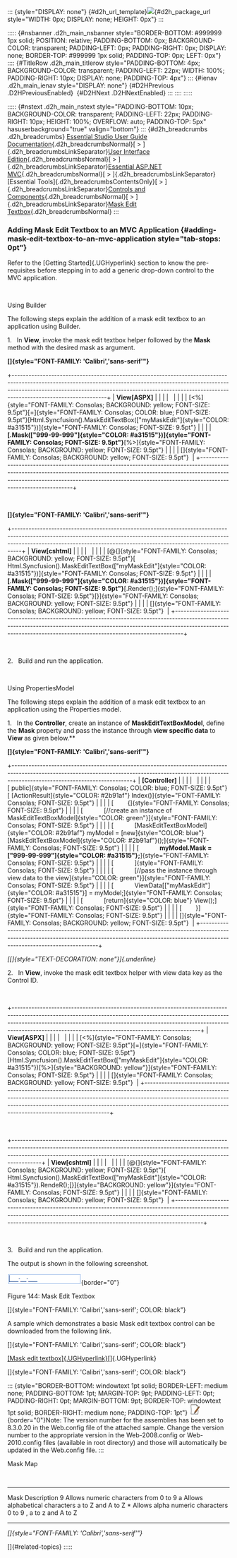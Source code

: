 ::: {style="DISPLAY: none"}
[](ms-xhelp:///?Id=d2h_url_template){#d2h_url_template}![](!package_url!){#d2h_package_url style="WIDTH: 0px; DISPLAY: none; HEIGHT: 0px"}
:::

::::: {#nsbanner .d2h_main_nsbanner style="BORDER-BOTTOM: #999999 1px solid; POSITION: relative; PADDING-BOTTOM: 0px; BACKGROUND-COLOR: transparent; PADDING-LEFT: 0px; PADDING-RIGHT: 0px; DISPLAY: none; BORDER-TOP: #999999 1px solid; PADDING-TOP: 0px; LEFT: 0px"}
:::: {#TitleRow .d2h_main_titlerow style="PADDING-BOTTOM: 4px; BACKGROUND-COLOR: transparent; PADDING-LEFT: 22px; WIDTH: 100%; PADDING-RIGHT: 10px; DISPLAY: none; PADDING-TOP: 4px"}
::: {#ienav .d2h_main_ienav style="DISPLAY: none"}
[](ms-xhelp:///?Id=bcf8fed5-358d-4c96-9400-0d769dc04096){#D2HPrevious .D2HPreviousEnabled}  [](ms-xhelp:///?Id=b7d9abec-b547-4d9b-a21b-59ba55978f61){#D2HNext .D2HNextEnabled}
:::
::::
:::::

::::: {#nstext .d2h_main_nstext style="PADDING-BOTTOM: 10px; BACKGROUND-COLOR: transparent; PADDING-LEFT: 22px; PADDING-RIGHT: 10px; HEIGHT: 100%; OVERFLOW: auto; PADDING-TOP: 5px" hasuserbackground="true" valign="bottom"}
::: {#d2h_breadcrumbs .d2h_breadcrumbs}
[Essential Studio User Guide Documentation](ms-xhelp:///?Id=12457748-09e3-4d74-a240-8e049cedf030){.d2h_breadcrumbsNormal}[ \> ]{.d2h_breadcrumbsLinkSeparator}[User Interface Edition](ms-xhelp:///?Id=c29296b7-531c-413b-a0ec-488ca1f7f669){.d2h_breadcrumbsNormal}[ \> ]{.d2h_breadcrumbsLinkSeparator}[Essential ASP.NET MVC](ms-xhelp:///?Id=4b14e7d1-65c4-4f67-b1aa-2c37709905a5){.d2h_breadcrumbsNormal}[ \> ]{.d2h_breadcrumbsLinkSeparator}[Essential Tools]{.d2h_breadcrumbsContentsOnly}[ \> ]{.d2h_breadcrumbsLinkSeparator}[Controls and Components](ms-xhelp:///?Id=f0af2fff-6f00-4ca4-85a6-54e41ac5dc96){.d2h_breadcrumbsNormal}[ \> ]{.d2h_breadcrumbsLinkSeparator}[Mask Edit Textbox](ms-xhelp:///?Id=48da7318-ae0a-4434-9819-551bc6448ba9){.d2h_breadcrumbsNormal}
:::

### Adding Mask Edit Textbox to an MVC Application {#adding-mask-edit-textbox-to-an-mvc-application style="tab-stops: 0pt"}

Refer to the [Getting Started]{.UGHyperlink} section to know the pre-requisites before stepping in to add a generic drop-down control to the MVC application.

 

Using Builder

The following steps explain the addition of a mask edit textbox to an application using Builder.

1.   In **View**, invoke the mask edit textbox helper followed by the **Mask** method with the desired mask as argument.

**[]{style="FONT-FAMILY: 'Calibri','sans-serif'"}** 

+---------------------------------------------------------------------------------------------------------------------------------------------------------------------------------------------------------------------------------------------------------------------------+
| **View\[ASPX\]**                                                                                                                                                                                                                                                          |
|                                                                                                                                                                                                                                                                           |
|                                                                                                                                                                                                                                                                           |
|                                                                                                                                                                                                                                                                           |
| [\<%]{style="FONT-FAMILY: Consolas; BACKGROUND: yellow; FONT-SIZE: 9.5pt"}[=]{style="FONT-FAMILY: Consolas; COLOR: blue; FONT-SIZE: 9.5pt"}[Html.Syncfusion().MaskEditTextBox([\"myMaskEdit\"]{style="COLOR: #a31515"})]{style="FONT-FAMILY: Consolas; FONT-SIZE: 9.5pt"} |
|                                                                                                                                                                                                                                                                           |
| **[.Mask([\"999-99-999\"]{style="COLOR: #a31515"})]{style="FONT-FAMILY: Consolas; FONT-SIZE: 9.5pt"}**[%\>]{style="FONT-FAMILY: Consolas; BACKGROUND: yellow; FONT-SIZE: 9.5pt"}                                                                                          |
|                                                                                                                                                                                                                                                                           |
| []{style="FONT-FAMILY: Consolas; BACKGROUND: yellow; FONT-SIZE: 9.5pt"}                                                                                                                                                                                                   |
+---------------------------------------------------------------------------------------------------------------------------------------------------------------------------------------------------------------------------------------------------------------------------+

 

**[]{style="FONT-FAMILY: 'Calibri','sans-serif'"}** 

+---------------------------------------------------------------------------------------------------------------------------------------------------------------------------------------------------------------------------------------------+
| **View\[cshtml\]**                                                                                                                                                                                                                          |
|                                                                                                                                                                                                                                             |
|                                                                                                                                                                                                                                             |
|                                                                                                                                                                                                                                             |
| [\@{]{style="FONT-FAMILY: Consolas; BACKGROUND: yellow; FONT-SIZE: 9.5pt"}[ Html.Syncfusion().MaskEditTextBox([\"myMaskEdit\"]{style="COLOR: #a31515"})]{style="FONT-FAMILY: Consolas; FONT-SIZE: 9.5pt"}                                   |
|                                                                                                                                                                                                                                             |
| **[.Mask([\"999-99-999\"]{style="COLOR: #a31515"})]{style="FONT-FAMILY: Consolas; FONT-SIZE: 9.5pt"}**[.Render();]{style="FONT-FAMILY: Consolas; FONT-SIZE: 9.5pt"}[}]{style="FONT-FAMILY: Consolas; BACKGROUND: yellow; FONT-SIZE: 9.5pt"} |
|                                                                                                                                                                                                                                             |
| []{style="FONT-FAMILY: Consolas; BACKGROUND: yellow; FONT-SIZE: 9.5pt"}                                                                                                                                                                     |
+---------------------------------------------------------------------------------------------------------------------------------------------------------------------------------------------------------------------------------------------+

 

2.   Build and run the application.

 

Using PropertiesModel

The following steps explain the addition of a mask edit textbox to an application using the Properties model.

1.   In the **Controller**, create an instance of **MaskEditTextBoxModel**, define the **Mask** property and pass the instance through **view specific data** to **View** as given below.**

**[]{style="FONT-FAMILY: 'Calibri','sans-serif'"}** 

+------------------------------------------------------------------------------------------------------------------------------------------------------------------------------------------------------+
| **\[Controller\]**                                                                                                                                                                                   |
|                                                                                                                                                                                                      |
|                                                                                                                                                                                                      |
|                                                                                                                                                                                                      |
| [ public]{style="FONT-FAMILY: Consolas; COLOR: blue; FONT-SIZE: 9.5pt"}[ [ActionResult]{style="COLOR: #2b91af"} Index()]{style="FONT-FAMILY: Consolas; FONT-SIZE: 9.5pt"}                            |
|                                                                                                                                                                                                      |
| [        {]{style="FONT-FAMILY: Consolas; FONT-SIZE: 9.5pt"}                                                                                                                                         |
|                                                                                                                                                                                                      |
| [            [//create an instance of MaskEditTextBoxModel]{style="COLOR: green"}]{style="FONT-FAMILY: Consolas; FONT-SIZE: 9.5pt"}                                                                  |
|                                                                                                                                                                                                      |
| [            [MaskEditTextBoxModel]{style="COLOR: #2b91af"} myModel = [new]{style="COLOR: blue"} [MaskEditTextBoxModel]{style="COLOR: #2b91af"}();]{style="FONT-FAMILY: Consolas; FONT-SIZE: 9.5pt"} |
|                                                                                                                                                                                                      |
| [            **myModel.Mask = [\"999-99-999\"]{style="COLOR: #a31515"};**]{style="FONT-FAMILY: Consolas; FONT-SIZE: 9.5pt"}                                                                          |
|                                                                                                                                                                                                      |
| [            ]{style="FONT-FAMILY: Consolas; FONT-SIZE: 9.5pt"}                                                                                                                                      |
|                                                                                                                                                                                                      |
| [            [//pass the instance through view data to the view]{style="COLOR: green"}]{style="FONT-FAMILY: Consolas; FONT-SIZE: 9.5pt"}                                                             |
|                                                                                                                                                                                                      |
| [            ViewData\[[\"myMaskEdit\"]{style="COLOR: #a31515"}\] = myModel;]{style="FONT-FAMILY: Consolas; FONT-SIZE: 9.5pt"}                                                                       |
|                                                                                                                                                                                                      |
| [            [return]{style="COLOR: blue"} View();]{style="FONT-FAMILY: Consolas; FONT-SIZE: 9.5pt"}                                                                                                 |
|                                                                                                                                                                                                      |
| [        }]{style="FONT-FAMILY: Consolas; FONT-SIZE: 9.5pt"}                                                                                                                                         |
|                                                                                                                                                                                                      |
| []{style="FONT-FAMILY: Consolas; BACKGROUND: yellow; FONT-SIZE: 9.5pt"}                                                                                                                              |
+------------------------------------------------------------------------------------------------------------------------------------------------------------------------------------------------------+

*[[]{style="TEXT-DECORATION: none"}]{.underline}* 

2.   In **View**, invoke the mask edit textbox helper with view data key as the Control ID.

 

+------------------------------------------------------------------------------------------------------------------------------------------------------------------------------------------------------------------------------------------------------------------------------------------------------------+
| **View\[ASPX\]**                                                                                                                                                                                                                                                                                           |
|                                                                                                                                                                                                                                                                                                            |
|                                                                                                                                                                                                                                                                                                            |
|                                                                                                                                                                                                                                                                                                            |
| [\<%]{style="FONT-FAMILY: Consolas; BACKGROUND: yellow; FONT-SIZE: 9.5pt"}[=]{style="FONT-FAMILY: Consolas; COLOR: blue; FONT-SIZE: 9.5pt"}[Html.Syncfusion().MaskEditTextBox([\"myMaskEdit\"]{style="COLOR: #a31515"})[%\>]{style="BACKGROUND: yellow"}]{style="FONT-FAMILY: Consolas; FONT-SIZE: 9.5pt"} |
|                                                                                                                                                                                                                                                                                                            |
| []{style="FONT-FAMILY: Consolas; BACKGROUND: yellow; FONT-SIZE: 9.5pt"}                                                                                                                                                                                                                                    |
+------------------------------------------------------------------------------------------------------------------------------------------------------------------------------------------------------------------------------------------------------------------------------------------------------------+

 

+----------------------------------------------------------------------------------------------------------------------------------------------------------------------------------------------------------------------------------------------------+
| **View\[cshtml\]**                                                                                                                                                                                                                                 |
|                                                                                                                                                                                                                                                    |
|                                                                                                                                                                                                                                                    |
|                                                                                                                                                                                                                                                    |
| [\@{]{style="FONT-FAMILY: Consolas; BACKGROUND: yellow; FONT-SIZE: 9.5pt"}[ Html.Syncfusion().MaskEditTextBox([\"myMaskEdit\"]{style="COLOR: #a31515"}).RendeR();[}]{style="BACKGROUND: yellow"}]{style="FONT-FAMILY: Consolas; FONT-SIZE: 9.5pt"} |
|                                                                                                                                                                                                                                                    |
| []{style="FONT-FAMILY: Consolas; BACKGROUND: yellow; FONT-SIZE: 9.5pt"}                                                                                                                                                                            |
+----------------------------------------------------------------------------------------------------------------------------------------------------------------------------------------------------------------------------------------------------+

 

3.   Build and run the application.

The output is shown in the following screenshot.

![Description: C:\\Work Place\\Work Trunk\\features\\SF4718\\MaskEditTextbox\\creting_maskEdit.png](ImagesExt/image56_157.png){border="0"}

Figure 144: Mask Edit Textbox

[]{style="FONT-FAMILY: 'Calibri','sans-serif'; COLOR: black"} 

A sample which demonstrates a basic Mask edit textbox control can be downloaded from the following link.

[]{style="FONT-FAMILY: 'Calibri','sans-serif'; COLOR: black"} 

[[Mask edit textbox]{.UGHyperlink}](http://files.syncfusion.com/Support/Tools_MVC/v8.3.0.20/Test_MaskEditTextBox.zip)[]{.UGHyperlink}

[]{style="FONT-FAMILY: 'Calibri','sans-serif'; COLOR: black"} 

::: {style="BORDER-BOTTOM: windowtext 1pt solid; BORDER-LEFT: medium none; PADDING-BOTTOM: 1pt; MARGIN-TOP: 9pt; PADDING-LEFT: 0pt; PADDING-RIGHT: 0pt; MARGIN-BOTTOM: 9pt; BORDER-TOP: windowtext 1pt solid; BORDER-RIGHT: medium none; PADDING-TOP: 1pt"}
![](ImagesExt/image56_5.jpg){border="0"}Note: The version number for the assemblies has been set to 8.3.0.20 in the Web.config file of the attached sample. Change the version number to the appropriate version in the Web-2008.config or Web-2010.config files (available in root directory) and those will automatically be updated in the Web.config file.
:::

Mask Map

 

  ------ ------------------------------------------------------------
  Mask   Description
  9      Allows numeric characters from 0 to 9
  a      Allows alphabetical characters a to Z and A to Z
  \*     Allows alpha numeric characters 0 to 9 , a to z and A to Z
  ------ ------------------------------------------------------------

*[]{style="FONT-FAMILY: 'Calibri','sans-serif'"}* 

[]{#related-topics}
:::::
